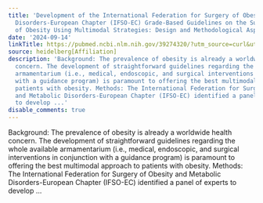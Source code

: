 ```yaml
---
title: 'Development of the International Federation for Surgery of Obesity and Metabolic
  Disorders-European Chapter (IFSO-EC) Grade-Based Guidelines on the Surgical Treatment
  of Obesity Using Multimodal Strategies: Design and Methodological Aspects'
date: '2024-09-14'
linkTitle: https://pubmed.ncbi.nlm.nih.gov/39274320/?utm_source=curl&utm_medium=rss&utm_campaign=pubmed-2&utm_content=1FakS-2QOkCT8HsMOQP1bCRQ4YzyumYOmxmF0moLsQ3dFB1E9V&fc=20220326224207&ff=20240914193229&v=2.18.0.post9+e462414
source: heidelberg[Affiliation]
description: 'Background: The prevalence of obesity is already a worldwide health
  concern. The development of straightforward guidelines regarding the whole available
  armamentarium (i.e., medical, endoscopic, and surgical interventions in conjunction
  with a guidance program) is paramount to offering the best multimodal approach to
  patients with obesity. Methods: The International Federation for Surgery of Obesity
  and Metabolic Disorders-European Chapter (IFSO-EC) identified a panel of experts
  to develop ...'
disable_comments: true
---
```

Background: The prevalence of obesity is already a worldwide health concern. The development of straightforward guidelines regarding the whole available armamentarium (i.e., medical, endoscopic, and surgical interventions in conjunction with a guidance program) is paramount to offering the best multimodal approach to patients with obesity. Methods: The International Federation for Surgery of Obesity and Metabolic Disorders-European Chapter (IFSO-EC) identified a panel of experts to develop ...